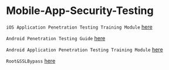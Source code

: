 # Mobile-App-Security-Testing

`iOS Application Penetration Testing Training Module`  [here](https://github.com/Jkrathod/Mobile-App-Security-Testing/blob/main/iOS%20Application%20Penetration%20Testing%20Training%20Module%20-%20Copy.pdf)

`Android Penetration Testing Guide` [here](https://github.com/Jkrathod/Mobile-App-Security-Testing/blob/main/Android%20Penetration%20Testing%20Guide.pdf)

`Android Application Penetration Testing Training Module` [here](https://github.com/Jkrathod/Mobile-App-Security-Testing/blob/main/Android%20Application%20Penetration%20Testing%20Training%20Module.pdf)

`Root&SSLBypass` [here](https://github.com/RClueX/Mobile-App-Security-Testing/blob/main/Root%26SSLBypass.md)
